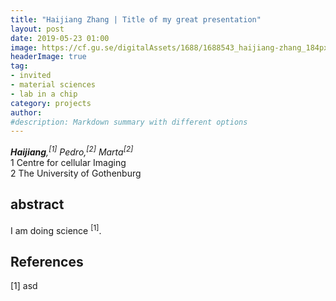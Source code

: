 ```yaml
---
title: "Haijiang Zhang | Title of my great presentation"
layout: post
date: 2019-05-23 01:00
image: https://cf.gu.se/digitalAssets/1688/1688543_haijiang-zhang_184px.jpg
headerImage: true
tag:
- invited
- material sciences
- lab in a chip
category: projects
author:
#description: Markdown summary with different options
---
```


_**Haijiang**,<sup>[1]</sup> Pedro,<sup>[2]</sup> Marta<sup>[2]</sup>_<br/>
1 Centre for cellular Imaging <br/>
2 The University of Gothenburg <br/>

## abstract

I am doing science <sup>[1]</sup>.

## References
[1] asd
